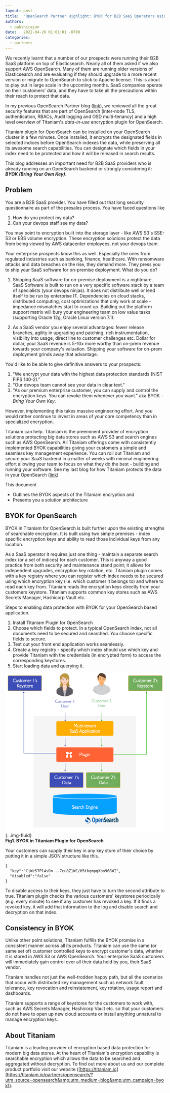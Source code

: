 ```yaml
---
layout: post
title:  "OpenSearch Partner Highlight: BYOK for B2B SaaS Operators using OpenSearch"
authors:
  - pakshirajan 
date:   2022-04-26 01:01:01 -0700
categories:
  - partners
---
```


We recently learnt that a number of our prospects were running their B2B SaaS platform on top of Elasticsearch. Nearly all of them asked if we also support AWS OpenSearch. Many of them are running older versions of Elasticsearch and are evaluating if they should upgrade to a more recent version or migrate to OpenSearch to stick to Apache license. This is about to play out in large scale in the upcoming months. SaaS companies operate on their customers' data, and they have to take all the precautions within their reach to protect that data. 

In my previous OpenSearch Partner blog ([link](https://opensearch.org/blog/partners/2021/08/partner-highlight-titaniam/)), we reviewed all the great security features that are part of OpenSearch (inter-node TLS, authentication, RBACs, Audit logging and OSD multi-tenancy) and a high level overview of Titaniam's _data-in-use_ encryption plugin for OpenSearch.

Titaniam plugin for OpenSearch can be installed on your OpenSearch cluster in a few minutes. Once installed, it encrypts the designated fields in selected indices before OpenSearch indexes the data, while preserving all its awesome search capabilities. You can designate which fields in your index need to be protected and how it will be released in search results.

This blog addresses an important need for B2B SaaS providers who is already running on an OpenSearch backend or strongly considering it: _**BYOK (Bring Your Own Key)**_.

## Problem

You are a B2B SaaS provider. You have filled out that long security questionnaire as part of the presales process. You have faced questions like 
1. How do you protect my data? 
2. Can your devops staff see my data?

You may point to encryption built into the storage layer - like AWS S3&#39;s SSE-S3 or EBS volume encryption. These encryption solutions protect the data from being viewed by AWS datacenter employees, not your devops team.

Your enterprise prospects know this as well. Especially the ones from regulated industries such as banking, finance, healthcare. With ransomware attacks and data breaches on the rise, they demand more. They press you to ship your SaaS software for on-premise deployment. What do you do?

1. Shipping SaaS software for on-premise deployment is a nightmare. SaaS Software is built to run on a very specific software stack by a team of specialists (your devops ninjas). It does not distribute well or lend itself to be run by enterprise IT. Dependencies on cloud stacks, distributed computing, cost optimizations that only work at scale - impedance mismatches start to count up. Building out the platform support matrix will bury your engineering team on low value tasks (supporting Oracle 12g, Oracle Linux version 7.1).

2. As a SaaS vendor you enjoy several advantages: fewer release branches, agility in upgrading and patching, rich instrumentation, visibility into usage, direct line to customer challenges etc. Dollar for dollar, your SaaS revenue is 5-10x more worthy than on-prem revenue towards your company&#39;s valuation. Shipping your software for on-prem deployment grinds away that advantage.

You&#39;d like to be able to give definitive answers to your prospects:

1. &quot;We encrypt your data with the highest data protection standards (NIST FIPS 140-2).&quot;
2. &quot;Our devops team cannot see your data in clear text.&quot;
3. &quot;As our premium enterprise customer, you can supply and control the encryption keys. You can revoke them whenever you want.&quot; aka BYOK - _Bring Your Own Key_.

However, implementing this takes massive engineering effort. And you would rather continue to invest in areas of your core competency than in specialized encryption.

Titaniam can help. Titaniam is the preeminent provider of encryption solutions protecting big data stores such as AWS S3 and search engines such as AWS OpenSearch. All Titaniam offerings come with consistently implemented BYOK capabilities giving your customers a simple and seamless key management experience. You can roll out Titaniam and secure your SaaS backend in a matter of weeks with minimal engineering effort allowing your team to focus on what they do the best - building and running your software. See my last blog for how Titaniam protects the data in your OpenSearch ([link](https://opensearch.org/blog/partners/2021/08/partner-highlight-titaniam/))

This document

- Outlines the BYOK aspects of the Titaniam encryption and
- Presents you a solution architecture

## BYOK for OpenSearch

BYOK in Titaniam for OpenSearch is built further upon the existing strengths of searchable encryption. It is built using two simple premises - index specific encryption keys and ability to read those individual keys from any location.

As a SaaS operator it requires just one thing - maintain a separate search index (or a set of indices) for each customer. This is anyway a good practice from both security and maintenance stand point; it allows for independent upgrades, encryption key rotation, etc. Titaniam plugin comes with a key registry where you can register which index needs to be secured using which encryption key (i.e. which customer it belongs to) and where to read each key from. Titaniam reads the encryption keys directly from your customers keystore. Titaniam supports common key stores such as AWS Secrets Manager, Hashicorp Vault etc.

Steps to enabling data protection with BYOK for your OpenSearch based application.

1. Install Titaniam Plugin for OpenSearch
2. Choose which fields to protect. In a typical OpenSearch index, not all documents need to be secured and searched. You choose specific fields to secure.
3. Test out your front end application works seamlessly.
4. Create a key registry - specify which index should use which key and provide Titaniam with the credentials (in encrypted form) to access the corresponding keystores.
5. Start loading data and querying it.

![query-results](/assets/media/blog-images/2022-04-26-partner-highlight-titaniam/BYOK_Opensearch.png){: .img-fluid}  
**Fig1. BYOK in Titaniam Plugin for OpenSearch**

Your customers can supply their key in any key store of their choice by putting it in a simple JSON structure like this.

    {
      "key":"CjWe57Pl4sDn...7cu8Z1WC/H5tkgmpgXbo968WI",
      "disabled":"false"
    }

To disable access to their keys, they just have to turn the second attribute to true. Titaniam plugin checks the various customers&#39; keystores periodically (e.g. every minute) to see if any customer has revoked a key. If it finds a revoked key, it will add that information to the log and disable search and decryption on that index.

## Consistency in BYOK

Unlike other point solutions, Titaniam fulfills the BYOK promise in a consistent manner across all its products. Titaniam can use the same (or same set of) customer controlled keys to encrypt customer&#39;s data, whether it is stored in AWS S3 or AWS OpenSearch. Your enterprise SaaS customers will immediately gain control over all their data held by you, their SaaS vendor.

Titaniam handles not just the well-trodden happy path, but all the scenarios that occur with distributed key management such as network fault tolerance, key revocation and reinstatement, key rotation, usage report and dashboards.

Titaniam supports a range of keystores for the customers to work with, such as AWS Secrets Manager, Hashicorp Vault etc. so that your customers do not have to open up new cloud accounts or install anything unnatural to manage encryption keys.

## About Titaniam

Titaniam is a leading provider of encryption based data protection for modern big data stores. At the heart of Titaniam&#39;s encryption capability is searchable encryption which allows the data to be searched and aggregated without decryption. To find out more about us and our complete product portfolio visit our website ([https://titaniam.io](https://titaniam.io/partners/opensearch/?utm_source=opensearch&amp;utm_medium=blog&amp;utm_campaign=byok)).
